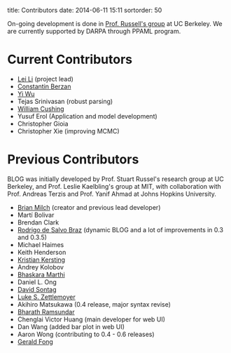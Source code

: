 title: Contributors
date: 2014-06-11 15:11
sortorder: 50

On-going development is done in [Prof. Russell's group](http://www.cs.berkeley.edu/~russell) at UC Berkeley. We are currently supported by DARPA through PPAML program.

# Current Contributors

- [Lei Li](http://www.cs.cmu.edu/~leili) (project lead)
- [Constantin Berzan](http://thirld.com/)
- [Yi Wu](http://jxwuyi.weebly.com/)
- Tejas Srinivasan (robust parsing)
- [William Cushing](https://sites.google.com/site/williamcushing/)
- Yusuf Erol (Application and model development)
- Christopher Gioia
- Christopher Xie (improving MCMC)

# Previous Contributors

BLOG was initially developed by Prof. Stuart Russel's research group at UC Berkeley, and Prof. Leslie Kaelbling's group at MIT, with collaboration with Prof. Andreas Terzis and Prof. Yanif Ahmad at Johns Hopkins University. 

- [Brian Milch](http://sites.google.com/site/bmilch) (creator and previous lead developer)
- Martí Bolivar
- Brendan Clark
- [Rodrigo de Salvo Braz](http://www.cs.berkeley.edu/~braz) (dynamic BLOG and a lot of improvements in 0.3 and 0.3.5)
- Michael Haimes
- Keith Henderson
- [Kristian Kersting](http://www-kd.iai.uni-bonn.de/people.php?kristian.kersting)
- Andrey Kolobov
- [Bhaskara Marthi](http://people.csail.mit.edu/bhaskara)
- Daniel L. Ong
- [David Sontag](http://cs.nyu.edu/~dsontag/)
- [Luke S. Zettlemoyer](http://www.cs.washington.edu/homes/lsz)
- Akihiro Matsukawa (0.4 release, major syntax revise)
- [Bharath Ramsundar](http://www.stanford.edu/~rbharath/)
- Chenglai Victor Huang (main developer for web UI)
- Dan Wang (added bar plot in web UI) 
- Aaron Wong (contributing to 0.4 - 0.6 releases)
- [Gerald Fong](http://www.geraldfong.com/)
